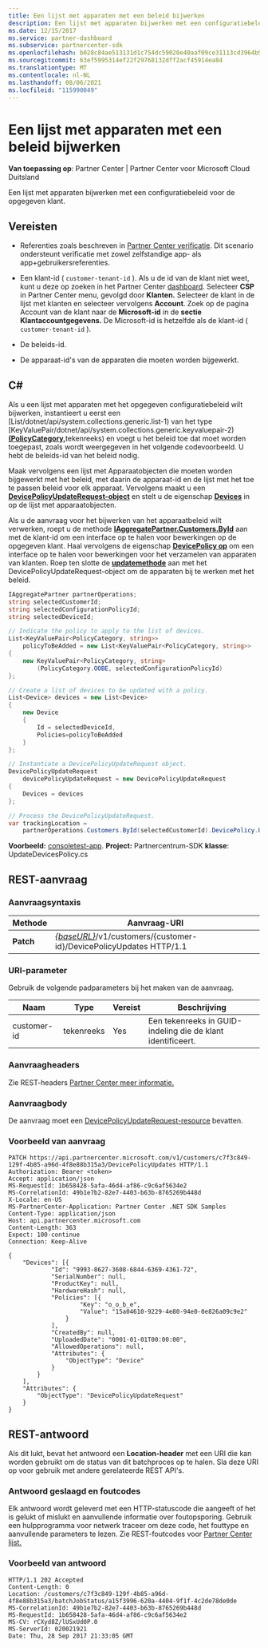 ```yaml
---
title: Een lijst met apparaten met een beleid bijwerken
description: Een lijst met apparaten bijwerken met een configuratiebeleid voor de opgegeven klant.
ms.date: 12/15/2017
ms.service: partner-dashboard
ms.subservice: partnercenter-sdk
ms.openlocfilehash: b028c84ae513131d1c754dc59020e40aaf09ce31113cd3964b9144bf155300f8
ms.sourcegitcommit: 63ef5995314ef22f29768132dff2acf45914ea84
ms.translationtype: MT
ms.contentlocale: nl-NL
ms.lasthandoff: 08/06/2021
ms.locfileid: "115990049"
---
```

# <a name="update-a-list-of-devices-with-a-policy"></a>Een lijst met apparaten met een beleid bijwerken

**Van toepassing op**: Partner Center | Partner Center voor Microsoft Cloud Duitsland

Een lijst met apparaten bijwerken met een configuratiebeleid voor de opgegeven klant.

## <a name="prerequisites"></a>Vereisten

- Referenties zoals beschreven in [Partner Center verificatie](partner-center-authentication.md). Dit scenario ondersteunt verificatie met zowel zelfstandige app- als app+gebruikersreferenties.

- Een klant-id ( `customer-tenant-id` ). Als u de id van de klant niet weet, kunt u deze op zoeken in het Partner Center [dashboard](https://partner.microsoft.com/dashboard). Selecteer **CSP** in Partner Center menu, gevolgd door **Klanten.** Selecteer de klant in de lijst met klanten en selecteer vervolgens **Account**. Zoek op de pagina Account van de klant naar de **Microsoft-id** in de **sectie Klantaccountgegevens.** De Microsoft-id is hetzelfde als de klant-id ( `customer-tenant-id` ).

- De beleids-id.

- De apparaat-id's van de apparaten die moeten worden bijgewerkt.

## <a name="c"></a>C\#

Als u een lijst met apparaten met het opgegeven configuratiebeleid wilt bijwerken, instantieert u eerst een [List/dotnet/api/system.collections.generic.list-1) van het type [KeyValuePair/dotnet/api/system.collections.generic.keyvaluepair-2)[**(PolicyCategory,**](/dotnet/api/microsoft.store.partnercenter.models.devicesdeployment.policycategory)tekenreeks) en voegt u het beleid toe dat moet worden toegepast, zoals wordt weergegeven in het volgende codevoorbeeld. U hebt de beleids-id van het beleid nodig.

Maak vervolgens een [](/dotnet/api/microsoft.store.partnercenter.models.devicesdeployment.device) lijst met Apparaatobjecten die moeten worden bijgewerkt met het beleid, met daarin de apparaat-id en de lijst met het toe te passen beleid voor elk apparaat. Vervolgens maakt u een [**DevicePolicyUpdateRequest-object**](/dotnet/api/microsoft.store.partnercenter.models.devicesdeployment.devicepolicyupdaterequest) en stelt u de eigenschap [**Devices**](/dotnet/api/microsoft.store.partnercenter.models.devicesdeployment.devicebatchcreationrequest.devices) in op de lijst met apparaatobjecten.

Als u de aanvraag voor het bijwerken van het apparaatbeleid wilt verwerken, roept u de methode [**IAggregatePartner.Customers.ById**](/dotnet/api/microsoft.store.partnercenter.customers.icustomercollection.byid) aan met de klant-id om een interface op te halen voor bewerkingen op de opgegeven klant. Haal vervolgens de eigenschap [**DevicePolicy op**](/dotnet/api/microsoft.store.partnercenter.customers.icustomer.devicepolicy) om een interface op te halen voor bewerkingen voor het verzamelen van apparaten van klanten. Roep ten slotte de [**updatemethode**](/dotnet/api/microsoft.store.partnercenter.devicesdeployment.icustomerdevicecollection.update) aan met het DevicePolicyUpdateRequest-object om de apparaten bij te werken met het beleid.

``` csharp
IAggregatePartner partnerOperations;
string selectedCustomerId;
string selectedConfigurationPolicyId;
string selectedDeviceId;

// Indicate the policy to apply to the list of devices.
List<KeyValuePair<PolicyCategory, string>>
    policyToBeAdded = new List<KeyValuePair<PolicyCategory, string>>
{
    new KeyValuePair<PolicyCategory, string>
        (PolicyCategory.OOBE, selectedConfigurationPolicyId)
};

// Create a list of devices to be updated with a policy.
List<Device> devices = new List<Device>
{
    new Device
    {
        Id = selectedDeviceId,
        Policies=policyToBeAdded
    }
};

// Instantiate a DevicePolicyUpdateRequest object.
DevicePolicyUpdateRequest
    devicePolicyUpdateRequest = new DevicePolicyUpdateRequest
{
    Devices = devices
};

// Process the DevicePolicyUpdateRequest.
var trackingLocation =
    partnerOperations.Customers.ById(selectedCustomerId).DevicePolicy.Update(devicePolicyUpdateRequest);
```

**Voorbeeld:** [consoletest-app](console-test-app.md). **Project:** Partnercentrum-SDK **klasse**: UpdateDevicesPolicy.cs

## <a name="rest-request"></a>REST-aanvraag

### <a name="request-syntax"></a>Aanvraagsyntaxis

| Methode    | Aanvraag-URI                                                                                         |
|-----------|-----------------------------------------------------------------------------------------------------|
| **Patch** | [*{baseURL}*](partner-center-rest-urls.md)/v1/customers/{customer-id}/DevicePolicyUpdates HTTP/1.1 |

### <a name="uri-parameter"></a>URI-parameter

Gebruik de volgende padparameters bij het maken van de aanvraag.

| Naam        | Type   | Vereist | Beschrijving                                           |
|-------------|--------|----------|-------------------------------------------------------|
| customer-id | tekenreeks | Yes      | Een tekenreeks in GUID-indeling die de klant identificeert. |

### <a name="request-headers"></a>Aanvraagheaders

Zie REST-headers [Partner Center meer informatie.](headers.md)

### <a name="request-body"></a>Aanvraagbody

De aanvraag moet een [DevicePolicyUpdateRequest-resource](device-deployment-resources.md#devicepolicyupdaterequest) bevatten.

### <a name="request-example"></a>Voorbeeld van aanvraag

```http
PATCH https://api.partnercenter.microsoft.com/v1/customers/c7f3c849-129f-4b85-a96d-4f8e88b315a3/DevicePolicyUpdates HTTP/1.1
Authorization: Bearer <token>
Accept: application/json
MS-RequestId: 1b658428-5afa-46d4-af86-c9c6af5634e2
MS-CorrelationId: 49b1e7b2-82e7-4403-b63b-8765269b448d
X-Locale: en-US
MS-PartnerCenter-Application: Partner Center .NET SDK Samples
Content-Type: application/json
Host: api.partnercenter.microsoft.com
Content-Length: 363
Expect: 100-continue
Connection: Keep-Alive

{
    "Devices": [{
            "Id": "9993-8627-3608-6844-6369-4361-72",
            "SerialNumber": null,
            "ProductKey": null,
            "HardwareHash": null,
            "Policies": [{
                    "Key": "o_o_b_e",
                    "Value": "15a04610-9229-4e80-94e0-0e826a09c9e2"
                }
            ],
            "CreatedBy": null,
            "UploadedDate": "0001-01-01T00:00:00",
            "AllowedOperations": null,
            "Attributes": {
                "ObjectType": "Device"
            }
        }
    ],
    "Attributes": {
        "ObjectType": "DevicePolicyUpdateRequest"
    }
}
```

## <a name="rest-response"></a>REST-antwoord

Als dit lukt, bevat het antwoord een **Location-header** met een URI die kan worden gebruikt om de status van dit batchproces op te halen. Sla deze URI op voor gebruik met andere gerelateerde REST API's.

### <a name="response-success-and-error-codes"></a>Antwoord geslaagd en foutcodes

Elk antwoord wordt geleverd met een HTTP-statuscode die aangeeft of het is gelukt of mislukt en aanvullende informatie over foutopsporing. Gebruik een hulpprogramma voor netwerk traceer om deze code, het fouttype en aanvullende parameters te lezen. Zie REST-foutcodes voor [Partner Center lijst.](error-codes.md)

### <a name="response-example"></a>Voorbeeld van antwoord

```http
HTTP/1.1 202 Accepted
Content-Length: 0
Location: /customers/c7f3c849-129f-4b85-a96d-4f8e88b315a3/batchJobStatus/a15f3996-620a-4404-9f1f-4c2de78de0de
MS-CorrelationId: 49b1e7b2-82e7-4403-b63b-8765269b448d
MS-RequestId: 1b658428-5afa-46d4-af86-c9c6af5634e2
MS-CV: rCXyd8Z/lUSxUd0P.0
MS-ServerId: 020021921
Date: Thu, 28 Sep 2017 21:33:05 GMT
```
